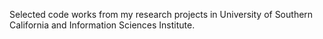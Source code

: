 Selected code works from my research projects in University of Southern California and Information Sciences Institute.
